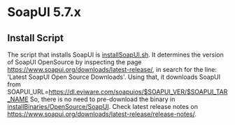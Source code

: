 # SoapUI 5.7.x
## Install Script
The script that installs SoapUI is [installSoapUI.sh](installSoapUI.sh). 
It determines the version of SoapUI OpenSource by inspecting the page https://www.soapui.org/downloads/latest-release/, in search for the line: 'Latest SoapUI Open Source Downloads'.
Using that, it downloads SoapUI from SOAPUI_URL=https://dl.eviware.com/soapuios/$SOAPUI_VER/$SOAPUI_TAR_NAME
So, there is no need to pre-download the binary in [installBinaries/OpenSource/SoapUI](../../../../installBinaries/OpenSource/SoapUI).
Check latest release notes on https://www.soapui.org/downloads/latest-release/release-notes/.